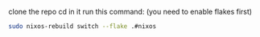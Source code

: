 clone the repo
cd in it
run this command: (you need to enable flakes first)
```bash
sudo nixos-rebuild switch --flake .#nixos
```

